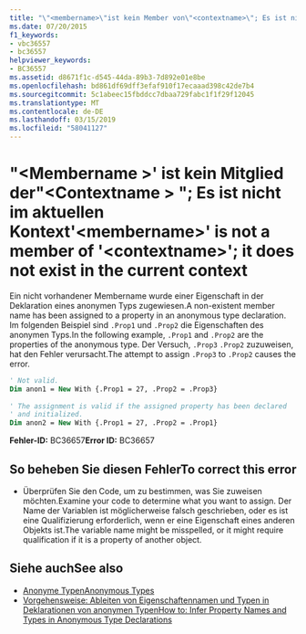 ```yaml
---
title: "\"<membername>\"ist kein Member von\"<contextname>\"; Es ist nicht im aktuellen Kontext vorhanden."
ms.date: 07/20/2015
f1_keywords:
- vbc36557
- bc36557
helpviewer_keywords:
- BC36557
ms.assetid: d8671f1c-d545-44da-89b3-7d892e01e8be
ms.openlocfilehash: bd861df69dff3efaf910f17ecaaad398c42de7b4
ms.sourcegitcommit: 5c1abeec15fbddcc7dbaa729fabc1f1f29f12045
ms.translationtype: MT
ms.contentlocale: de-DE
ms.lasthandoff: 03/15/2019
ms.locfileid: "58041127"
---
```

# <a name="membername-is-not-a-member-of-contextname-it-does-not-exist-in-the-current-context"></a><span data-ttu-id="6aac4-102">"\<Membername >' ist kein Mitglied der"\<Contextname > "; Es ist nicht im aktuellen Kontext</span><span class="sxs-lookup"><span data-stu-id="6aac4-102">'\<membername>' is not a member of '\<contextname>'; it does not exist in the current context</span></span>
<span data-ttu-id="6aac4-103">Ein nicht vorhandener Membername wurde einer Eigenschaft in der Deklaration eines anonymen Typs zugewiesen.</span><span class="sxs-lookup"><span data-stu-id="6aac4-103">A non-existent member name has been assigned to a property in an anonymous type declaration.</span></span> <span data-ttu-id="6aac4-104">Im folgenden Beispiel sind `.Prop1` und `.Prop2` die Eigenschaften des anonymen Typs.</span><span class="sxs-lookup"><span data-stu-id="6aac4-104">In the following example, `.Prop1` and `.Prop2` are the properties of the anonymous type.</span></span> <span data-ttu-id="6aac4-105">Der Versuch, `.Prop3` `.Prop2` zuzuweisen, hat den Fehler verursacht.</span><span class="sxs-lookup"><span data-stu-id="6aac4-105">The attempt to assign `.Prop3` to `.Prop2` causes the error.</span></span>  
  
```vb  
' Not valid.  
Dim anon1 = New With {.Prop1 = 27, .Prop2 = .Prop3}  
  
' The assignment is valid if the assigned property has been declared   
' and initialized.  
Dim anon2 = New With {.Prop1 = 27, .Prop2 = .Prop1}  
```  
  
 <span data-ttu-id="6aac4-106">**Fehler-ID:** BC36657</span><span class="sxs-lookup"><span data-stu-id="6aac4-106">**Error ID:** BC36657</span></span>  
  
## <a name="to-correct-this-error"></a><span data-ttu-id="6aac4-107">So beheben Sie diesen Fehler</span><span class="sxs-lookup"><span data-stu-id="6aac4-107">To correct this error</span></span>  
  
-   <span data-ttu-id="6aac4-108">Überprüfen Sie den Code, um zu bestimmen, was Sie zuweisen möchten.</span><span class="sxs-lookup"><span data-stu-id="6aac4-108">Examine your code to determine what you want to assign.</span></span> <span data-ttu-id="6aac4-109">Der Name der Variablen ist möglicherweise falsch geschrieben, oder es ist eine Qualifizierung erforderlich, wenn er eine Eigenschaft eines anderen Objekts ist.</span><span class="sxs-lookup"><span data-stu-id="6aac4-109">The variable name might be misspelled, or it might require qualification if it is a property of another object.</span></span>  
  
## <a name="see-also"></a><span data-ttu-id="6aac4-110">Siehe auch</span><span class="sxs-lookup"><span data-stu-id="6aac4-110">See also</span></span>

- [<span data-ttu-id="6aac4-111">Anonyme Typen</span><span class="sxs-lookup"><span data-stu-id="6aac4-111">Anonymous Types</span></span>](../../visual-basic/programming-guide/language-features/objects-and-classes/anonymous-types.md)
- [<span data-ttu-id="6aac4-112">Vorgehensweise: Ableiten von Eigenschaftennamen und Typen in Deklarationen von anonymen Typen</span><span class="sxs-lookup"><span data-stu-id="6aac4-112">How to: Infer Property Names and Types in Anonymous Type Declarations</span></span>](../../visual-basic/programming-guide/language-features/objects-and-classes/how-to-infer-property-names-and-types-in-anonymous-type-declarations.md)

